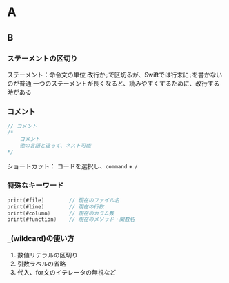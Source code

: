 # A

## B

### ステーメントの区切り

ステーメント：命令文の単位
改行か`;`で区切るが、Swiftでは行末に`;`を書かないのが普通
一つのステーメントが長くなると、読みやすくするために、改行する時がある

### コメント

```swift
// コメント
/*
    コメント
    他の言語と違って、ネスト可能
*/
```

ショートカット：
コードを選択し、`command` + `/`

### 特殊なキーワード

```swift
print(#file)        // 現在のファイル名
print(#line)        // 現在の行数
print(#column)      // 現在のカラム数
print(#function)    // 現在のメソッド・関数名
```

### `_`(wildcard)の使い方

1. 数値リテラルの区切り
2. 引数ラベルの省略
3. 代入、for文のイテレータの無視など
